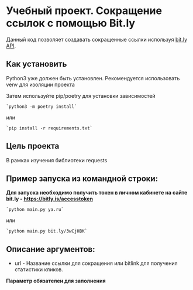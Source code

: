 # Учебный проект. Сокращение ссылок с помощью Bit.ly
Данный код позволяет создавать сокращенные ссылки используя 
[bit.ly API](https://dev.bitly.com/api-reference).

## Как установить
Python3 уже должен быть установлен. Рекомендуется использовать venv для изоляции проекта

Затем используйте pip/poetry для установки зависимостей

    `python3 -m poetry install`

или

    `pip install -r requirements.txt`

## Цель проекта
В рамках изучения библиотеки requests

## Пример запуcка из командной строки: 
**Для запуcка необходимо получить токен в личном кабинете на сайте bit.ly - https://bitly.is/accesstoken**

    `python main.py ya.ru`

или

    `python main.py bit.ly/3wCjHBK`

## Описание аргументов:
 - url - Название ссылки для сокращения или bitlink для получения статистики кликов.

**Параметр обязателен для заполнения**
